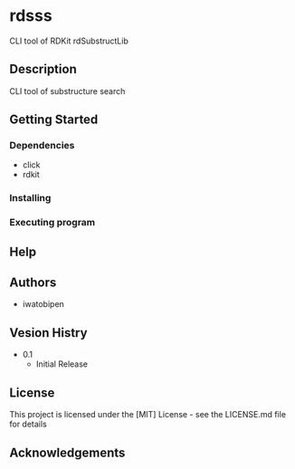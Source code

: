# rdsss

CLI tool of RDKit rdSubstructLib

## Description

CLI tool of substructure search

## Getting Started

### Dependencies

* click
* rdkit

### Installing


### Executing program

## Help

## Authors

* iwatobipen

## Vesion Histry

* 0.1
  * Initial Release

## License

This project is licensed under the [MIT] License - see the LICENSE.md file for details

## Acknowledgements

